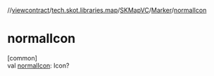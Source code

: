 //[viewcontract](../../../../index.md)/[tech.skot.libraries.map](../../index.md)/[SKMapVC](../index.md)/[Marker](index.md)/[normalIcon](normal-icon.md)

# normalIcon

[common]\
val [normalIcon](normal-icon.md): Icon?
